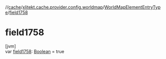 //[cache](../../../index.md)/[xlitekt.cache.provider.config.worldmap](../index.md)/[WorldMapElementEntryType](index.md)/[field1758](field1758.md)

# field1758

[jvm]\
var [field1758](field1758.md): [Boolean](https://kotlinlang.org/api/latest/jvm/stdlib/kotlin/-boolean/index.html) = true

